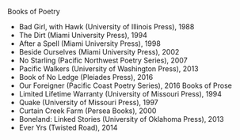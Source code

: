 Books of Poetry
- Bad Girl, with Hawk (University of Illinois Press), 1988
- The Dirt (Miami University Press), 1994
- After a Spell (Miami University Press), 1998
- Beside Ourselves (Miami University Press), 2002
- No Starling (Pacific Northwest Poetry Series), 2007
- Pacific Walkers (University of Washington Press), 2013
- Book of No Ledge (Pleiades Press), 2016
- Our Foreigner (Pacific Coast Poetry Series), 2016
Books of Prose
- Limited Lifetime Warranty (University of Missouri Press), 1994
- Quake (University of Missouri Press), 1997
- Curtain Creek Farm (Persea Books), 2000
- Boneland: Linked Stories (University of Oklahoma Press), 2013
- Ever Yrs (Twisted Road), 2014
